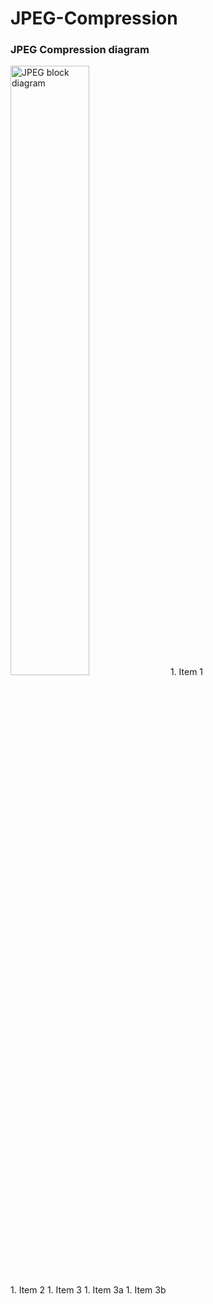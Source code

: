 # JPEG-Compression
### JPEG Compression diagram
<img src="https://iie.fing.edu.uy/investigacion/grupos/gti/timag/trabajos/2015/embebido/compressed.fld/image002.png" alt="JPEG block diagram" width="50%">
1. Item 1 <br>
1. Item 2
1. Item 3
   1. Item 3a
   1. Item 3b
